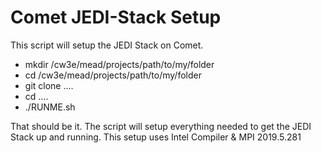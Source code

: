 # Comet JEDI-Stack Setup

This script will setup the JEDI Stack on Comet.

* mkdir /cw3e/mead/projects/path/to/my/folder
* cd /cw3e/mead/projects/path/to/my/folder
* git clone ....
* cd ....
* ./RUNME.sh

That should be it. The script will setup everything needed to get the JEDI Stack up and running. This setup uses Intel Compiler & MPI 2019.5.281
